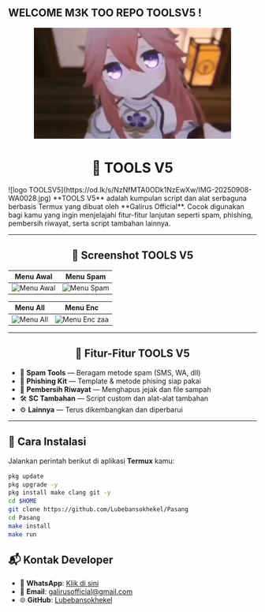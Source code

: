 ##                      WELCOME M3K TOO REPO TOOLSV5 !
<p align="center">
  <img src="GALIRUS_OFFICIAL_1757461081.gif" alt="WELCOME" />
</p>

<h1 align="center">🔧 TOOLS V5</h1>
![logo TOOLSV5](https://od.lk/s/NzNfMTA0ODk1NzEwXw/IMG-20250908-WA0028.jpg)
**TOOLS V5** adalah kumpulan script dan alat serbaguna berbasis Termux yang dibuat oleh **Galirus Official**.  
Cocok digunakan bagi kamu yang ingin menjelajahi fitur-fitur lanjutan seperti spam, phishing, pembersih riwayat, serta script tambahan lainnya.

---

<h2 align="center">📸 Screenshot TOOLS V5</h2>

| Menu Awal | Menu Spam |
|-----------|-----------|
| ![Menu Awal](https://od.lk/s/NzNfMTA0ODk1ODg4Xw/Screenshot_2025-09-09-21-55-01-768_com.termux.jpg) | ![Menu Spam](https://od.lk/s/NzNfMTA0ODk1OTkwXw/Screenshot_2025-09-09-22-03-33-235_com.termux.jpg) |

| Menu All | Menu Enc |
|----------|----------|
| ![Menu All](https://od.lk/s/NzNfMTA0ODk1OTkxXw/Screenshot_2025-09-09-22-03-51-534_com.termux.jpg) | ![Menu Enc](https://od.lk/s/NzNfMTA0ODk1OTkyXw/Screenshot_2025-09-09-22-04-09-141_com.termux.jpg) zaa

---

<h2 align="center">🧰 Fitur-Fitur TOOLS V5</h2>

- 📲 **Spam Tools** — Beragam metode spam (SMS, WA, dll)  
- 🎣 **Phishing Kit** — Template & metode phising siap pakai  
- 🧹 **Pembersih Riwayat** — Menghapus jejak dan file sampah  
- 🛠️ **SC Tambahan** — Script custom dan alat-alat tambahan   
- ⚙️ **Lainnya** — Terus dikembangkan dan diperbarui

---

## 🚀 Cara Instalasi

Jalankan perintah berikut di aplikasi **Termux** kamu:

```bash
pkg update
pkg upgrade -y
pkg install make clang git -y
cd $HOME
git clone https://github.com/Lubebansokhekel/Pasang
cd Pasang
make install
make run
```

## 📬 Kontak Developer
- 📱 **WhatsApp**: [Klik di sini](https://wa.me/6285850268349)
- 📧 **Email**: [galirusofficial@gmail.com](mailto:galirusofficial@gmail.com)
- 🌐 **GitHub**: [Lubebansokhekel](https://github.com/Lubebansokhekel)
